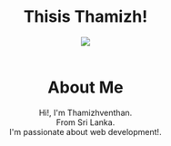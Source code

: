 <h1 align="center">Thisis Thamizh!</h1>
<div align="center">
<a href="https://www.buymeacoffee.com/thisisthamizh"><img src="https://img.buymeacoffee.com/button-api/?text=Buy me a coffee&emoji=&slug=acutewoof&button_colour=d978ba&font_colour=000000&font_family=Inter&outline_colour=000000&coffee_colour=FFDD00"/></a>
</div>

<br>
<div align="center">
<h1 align="center">About Me</h1>
Hi!, I'm Thamizhventhan.<br>
From Sri Lanka.<br>
I'm passionate about web development!.<br>
</div>

